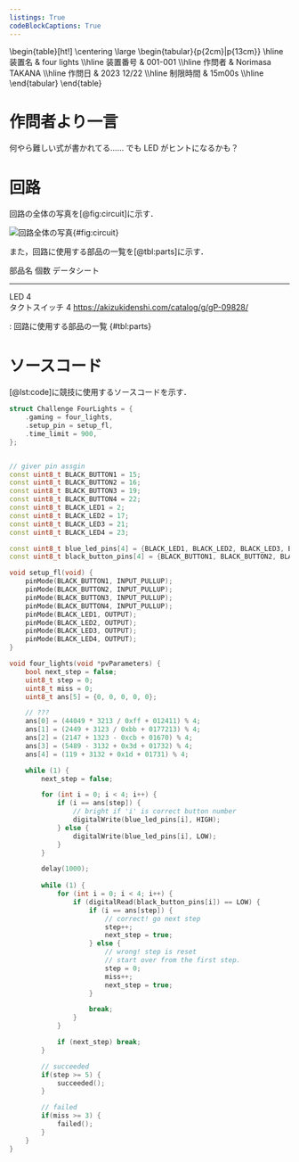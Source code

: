 ```yaml
---
listings: True
codeBlockCaptions: True
---
```


\begin{table}[ht!]
    \centering
    \large
    \begin{tabular}{p{2cm}|p{13cm}} \hline
        装置名          & four lights   \\\hline
        装置番号        & 001-001           \\\hline
        作問者          & Norimasa TAKANA   \\\hline
        作問日          & 2023 12/22        \\\hline
        制限時間        & 15m00s            \\\hline
    \end{tabular}
\end{table}

# 作問者より一言
何やら難しい式が書かれてる……
でも LED がヒントになるかも？

# 回路
回路の全体の写真を[@fig:circuit]に示す．

![回路全体の写真](./images/circuit_001.jpg){#fig:circuit}

また，回路に使用する部品の一覧を[@tbl:parts]に示す．

部品名          個数        データシート
------          ------      ------------
LED             4           
タクトスイッチ  4           https://akizukidenshi.com/catalog/g/gP-09828/

: 回路に使用する部品の一覧 {#tbl:parts}

# ソースコード
[@lst:code]に競技に使用するソースコードを示す．
```{.cpp #lst:code caption="競技に使用するソースコード" title="timer.ino"}
struct Challenge FourLights = {
    .gaming = four_lights,
    .setup_pin = setup_fl,
    .time_limit = 900,
};


// giver pin assgin
const uint8_t BLACK_BUTTON1 = 15;
const uint8_t BLACK_BUTTON2 = 16;
const uint8_t BLACK_BUTTON3 = 19;
const uint8_t BLACK_BUTTON4 = 22;
const uint8_t BLACK_LED1 = 2;
const uint8_t BLACK_LED2 = 17;
const uint8_t BLACK_LED3 = 21;
const uint8_t BLACK_LED4 = 23;

const uint8_t blue_led_pins[4] = {BLACK_LED1, BLACK_LED2, BLACK_LED3, BLACK_LED4};
const uint8_t black_button_pins[4] = {BLACK_BUTTON1, BLACK_BUTTON2, BLACK_BUTTON3, BLACK_BUTTON4};

void setup_fl(void) {
	pinMode(BLACK_BUTTON1, INPUT_PULLUP);
	pinMode(BLACK_BUTTON2, INPUT_PULLUP);
	pinMode(BLACK_BUTTON3, INPUT_PULLUP);
	pinMode(BLACK_BUTTON4, INPUT_PULLUP);
	pinMode(BLACK_LED1, OUTPUT);
	pinMode(BLACK_LED2, OUTPUT);
	pinMode(BLACK_LED3, OUTPUT);
	pinMode(BLACK_LED4, OUTPUT);
}

void four_lights(void *pvParameters) {
    bool next_step = false;
    uint8_t step = 0;
    uint8_t miss = 0;
    uint8_t ans[5] = {0, 0, 0, 0, 0};

    // ???
    ans[0] = (44049 * 3213 / 0xff + 012411) % 4;
    ans[1] = (2449 + 3123 / 0xbb + 0177213) % 4;
    ans[2] = (2147 + 1323 - 0xcb + 01670) % 4;
    ans[3] = (5489 - 3132 + 0x3d + 01732) % 4;
    ans[4] = (119 + 3132 + 0x1d + 01731) % 4;

	while (1) {
        next_step = false;

        for (int i = 0; i < 4; i++) {
            if (i == ans[step]) {
                // bright if 'i' is correct button number
                digitalWrite(blue_led_pins[i], HIGH);
            } else {
                digitalWrite(blue_led_pins[i], LOW);
            }
        }

        delay(1000);
		
        while (1) {
            for (int i = 0; i < 4; i++) {
                if (digitalRead(black_button_pins[i]) == LOW) {
                    if (i == ans[step]) {
                        // correct! go next step
                        step++;
                        next_step = true;
                    } else {
                        // wrong! step is reset
                        // start over from the first step.
                        step = 0;
                        miss++;
                        next_step = true;
                    }

                    break;
                }
            }

            if (next_step) break;
        }

		// succeeded
		if(step >= 5) {
            succeeded();
		}

		// failed
		if(miss >= 3) {
            failed();
		}
	}
}
```
